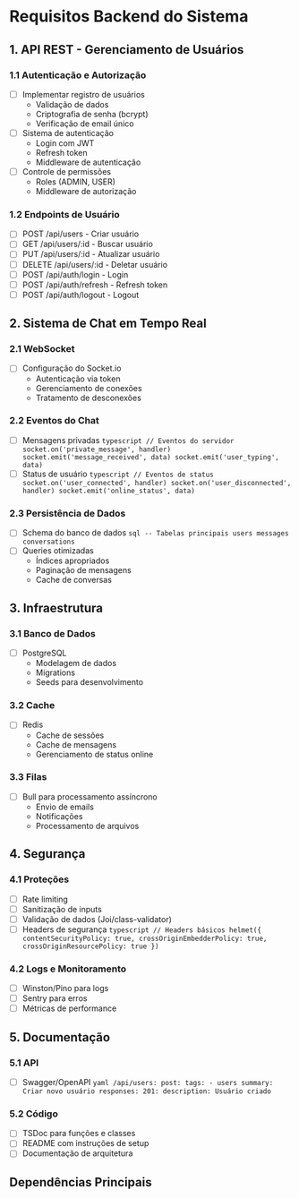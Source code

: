 # Requisitos Backend do Sistema

## 1. API REST - Gerenciamento de Usuários

### 1.1 Autenticação e Autorização

- [ ] Implementar registro de usuários
  - Validação de dados
  - Criptografia de senha (bcrypt)
  - Verificação de email único
- [ ] Sistema de autenticação
  - Login com JWT
  - Refresh token
  - Middleware de autenticação
- [ ] Controle de permissões
  - Roles (ADMIN, USER)
  - Middleware de autorização

### 1.2 Endpoints de Usuário

- [ ] POST /api/users - Criar usuário
- [ ] GET /api/users/:id - Buscar usuário
- [ ] PUT /api/users/:id - Atualizar usuário
- [ ] DELETE /api/users/:id - Deletar usuário
- [ ] POST /api/auth/login - Login
- [ ] POST /api/auth/refresh - Refresh token
- [ ] POST /api/auth/logout - Logout

## 2. Sistema de Chat em Tempo Real

### 2.1 WebSocket

- [ ] Configuração do Socket.io
  - Autenticação via token
  - Gerenciamento de conexões
  - Tratamento de desconexões

### 2.2 Eventos do Chat

- [ ] Mensagens privadas `typescript
// Eventos do servidor
socket.on('private_message', handler)
socket.emit('message_received', data)
socket.emit('user_typing', data)  `
- [ ] Status de usuário `typescript
// Eventos de status
socket.on('user_connected', handler)
socket.on('user_disconnected', handler)
socket.emit('online_status', data)  `

### 2.3 Persistência de Dados

- [ ] Schema do banco de dados `sql
-- Tabelas principais
users
messages
conversations  `
- [ ] Queries otimizadas
  - Índices apropriados
  - Paginação de mensagens
  - Cache de conversas

## 3. Infraestrutura

### 3.1 Banco de Dados

- [ ] PostgreSQL
  - Modelagem de dados
  - Migrations
  - Seeds para desenvolvimento

### 3.2 Cache

- [ ] Redis
  - Cache de sessões
  - Cache de mensagens
  - Gerenciamento de status online

### 3.3 Filas

- [ ] Bull para processamento assíncrono
  - Envio de emails
  - Notificações
  - Processamento de arquivos

## 4. Segurança

### 4.1 Proteções

- [ ] Rate limiting
- [ ] Sanitização de inputs
- [ ] Validação de dados (Joi/class-validator)
- [ ] Headers de segurança `typescript
// Headers básicos
helmet({
  contentSecurityPolicy: true,
  crossOriginEmbedderPolicy: true,
  crossOriginResourcePolicy: true
})  `

### 4.2 Logs e Monitoramento

- [ ] Winston/Pino para logs
- [ ] Sentry para erros
- [ ] Métricas de performance

## 5. Documentação

### 5.1 API

- [ ] Swagger/OpenAPI `yaml
/api/users:
  post:
    tags:
      - users
    summary: Criar novo usuário
    responses:
      201:
        description: Usuário criado  `

### 5.2 Código

- [ ] TSDoc para funções e classes
- [ ] README com instruções de setup
- [ ] Documentação de arquitetura

## Dependências Principais
